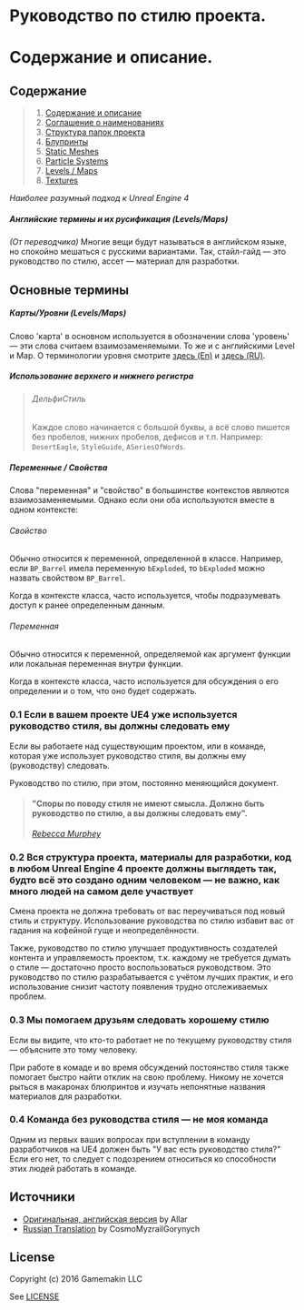 
# Руководство по стилю проекта. 
# Содержание и описание.

<a name="toc"></a>
## Содержание
> 1. [Содержание и описание](/0-DescriptionAndContents.md)
> 1. [Соглашение о наименованиях](/1-AssetNamingConventions.md)
> 1. [Структура папок проекта](/2-DirectoryStructure.md)
> 1. [Блупринты](/3-Blueprints.md)
> 1. [Static Meshes](4-StaticMeshes.md)
> 1. [Particle Systems](5-ParticleSystems.md)
> 1. [Levels / Maps](6-LevelsMaps.md)
> 1. [Textures](7-Textures.md)

*Наиболее разумный подход к Unreal Engine 4*

<a name="translations"></a>
##### Английские термины и их русификация (Levels/Maps)
_(От переводчика)_ Многие вещи будут называться в английском языке, но спокойно мешаться с русскими вариантами. Так, стайл-гайд — это руководство по стилю, ассет — материал для разработки.

## Основные термины

<a name="terms-level-map"></a>
##### Карты/Уровни (Levels/Maps)

Слово 'карта' в основном используется в обозначении слова 'уровень' — эти слова считаем взаимозаменяемыми. То же и с английскими Level и Map. О терминологии уровня смотрите [здесь (En)](https://en.wikipedia.org/wiki/Level_(video_gaming)) и [здесь (RU)](https://ru.wikipedia.org/wiki/%D0%A3%D1%80%D0%BE%D0%B2%D0%B5%D0%BD%D1%8C_(%D0%B8%D0%B3%D1%80%D1%8B)).

<a name="terms-cases"></a>
##### Использование верхнего и нижнего регистра
> ###### ДельфиСтиль
>
> Каждое слово начинается с большой буквы, а всё слово пишется без пробелов, нижних пробелов, дефисов и т.п. Например: `DesertEagle`, `StyleGuide`, `ASeriesOfWords`.

<a name="terms-var-prop"></a>
##### Переменные / Свойства

Слова "переменная" и "свойство" в большинстве контекстов являются взаимозаменяемыми. Однако если они оба используются вместе в одном контексте:

<a name="terms-property"></a>
###### Свойство
Обычно относится к переменной, определенной в классе. Например, если `BP_Barrel` имела переменную `bExploded`, то `bExploded` можно назвать свойством `BP_Barrel`. 

Когда в контексте класса, часто используется, чтобы подразумевать доступ к ранее определенным данным.

<a name="terms-variable"></a>
###### Переменная
Обычно относится к переменной, определяемой как аргумент функции или локальная переменная внутри функции.

Когда в контексте класса, часто используется для обсуждения о его определении и о том, что оно будет содержать.

<a name="0.1"></a>
### 0.1 Если в вашем проекте UE4 уже используется руководство стиля, вы должны следовать ему

Если вы работаете над существующим проектом, или в команде, которая уже использует руководство стиля, вы должны ему (руководству) следовать.

Руководство по стилю, при этом, постоянно меняющийся документ.

> #### "Споры по поводу стиля не имеют смысла. Должно быть руководство по стилю, а вы должны следовать ему".
> [_Rebecca Murphey_](https://rmurphey.com)

<a name="0.2"></a>
### 0.2 Вся структура проекта, материалы для разработки, код в любом Unreal Engine 4 проекте должны выглядеть так, будто всё это создано одним человеком — не важно, как много людей на самом деле участвует

Смена проекта не должна требовать от вас переучиваться под новый стиль и структуру. Использование руководства по стилю избавит вас от гадания на кофейной гуще и неопределённости.

Также, руководство по стилю улучшает продуктивность создателей контента и управляемость проектом, т.к. каждому не требуется думать о стиле — достаточно просто воспользоваться руководством. Это руководство по стилю разрабатывается с учётом лучших практик, и его использование снизит частоту появления трудно отслеживаемых проблем.

<a name="0.3"></a>
### 0.3 Мы помогаем друзьям следовать хорошему стилю

Если вы видите, что кто-то работает не по текущему руководству стиля — объясните это тому человеку.

При работе в комаде и во время обсуждений постоянство стиля также помогает быстро найти отклик на свою проблему. Никому не хочется рыться в макаронах блюпринтов и изучать непонятные названия материалов для разработки.

<a name="0.4"></a>
### 0.4 Команда без руководства стиля — не моя команда 

Одним из первых ваших вопросах при вступлении в команду разработчиков на UE4 должен быть "У вас есть руководство стиля?" Если его нет, то следует с подозрением относиться ко способности этих людей работать в команде.

## Источники
* [Оригинальная, английская версия](https://github.com/Allar/ue4-style-guide/README.md) by Allar
* [Russian Translation](https://github.com/CosmoMyzrailGorynych/ue4-style-guide-rus/blob/master/README.md) by CosmoMyzrailGorynych

## License

Copyright (c) 2016 Gamemakin LLC

See [LICENSE](/LICENSE)
